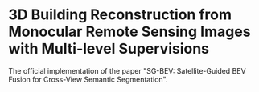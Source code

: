 # 3D Building Reconstruction from Monocular Remote Sensing Images with Multi-level Supervisions

The official implementation of the paper "SG-BEV: Satellite-Guided BEV Fusion for Cross-View Semantic Segmentation".
